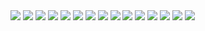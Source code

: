 <img src="https://i.ibb.co/ncX6ks6/jujutsu-kaisen-213-1.jpg">
<img src="https://i.ibb.co/gDwRjkF/jujutsu-kaisen-213-2.jpg">
<img src="https://i.ibb.co/J3vp9q8/jujutsu-kaisen-213-3.jpg">
<img src="https://i.ibb.co/MCgbXyf/jujutsu-kaisen-213-4.jpg">
<img src="https://i.ibb.co/R9dqNTg/jujutsu-kaisen-213-5.jpg">
<img src="https://i.ibb.co/YPPNxx7/jujutsu-kaisen-213-6.jpg">
<img src="https://i.ibb.co/jDSH33z/jujutsu-kaisen-213-7.jpg">
<img src="https://i.ibb.co/hH9FBcj/jujutsu-kaisen-213-8.jpg">
<img src="https://i.ibb.co/C2M4Pzm/jujutsu-kaisen-213-9.jpg">
<img src="https://i.ibb.co/4W8fMgP/jujutsu-kaisen-213-10.jpg">
<img src="https://i.ibb.co/TgBQ6NC/jujutsu-kaisen-213-11.jpg">
<img src="https://i.ibb.co/HGGMkxy/jujutsu-kaisen-213-12.jpg">
<img src="https://i.ibb.co/X8V5h3s/jujutsu-kaisen-213-13.jpg">
<img src="https://i.ibb.co/946qQH9/jujutsu-kaisen-213-14.jpg">
<img src="https://i.ibb.co/hD5HFLK/jujutsu-kaisen-213-15.jpg">
